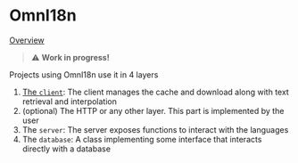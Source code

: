 # OmnI18n

[Overview](../README.md)

> :warning: **Work in progress!**

Projects using OmnI18n use it in 4 layers

1. [The `client`](./client.md): The client manages the cache and download along with text retrieval and interpolation
2. (optional) The HTTP or any other layer. This part is implemented by the user
3. The `server`: The server exposes functions to interact with the languages
4. The `database`: A class implementing some interface that interacts directly with a database
